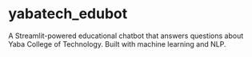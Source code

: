 # yabatech_edubot
A Streamlit-powered educational chatbot that answers questions about Yaba College of Technology. Built with machine learning and NLP.
